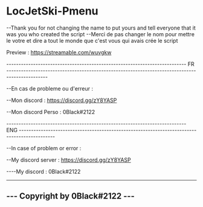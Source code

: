 # LocJetSki-Pmenu

--Thank you for not changing the name to put yours and tell everyone that it was you who created the script --Merci de pas changer le nom pour mettre le votre et dire a tout le monde que c'est vous qui avais crée le script

Preview : https://streamable.com/wuvgkw

-------------------------------------------------------------------------- FR -----------------------------------------------------------------------------------------------

--En cas de probleme ou d'erreur :

--Mon discord : https://discord.gg/zY8YASP

--Mon discord Perso : 0Black#2122

-------------------------------------------------------------------------- ENG ---------------------------------------------------------------------------------------------

--In case of problem or error :

--My discord server : https://discord.gg/zY8YASP

----My discord : 0Black#2122

---------------------------------
--- Copyright by 0Black#2122 ---
---------------------------------
